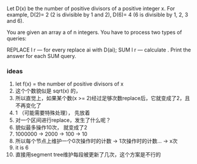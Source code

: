 Let D(x) be the number of positive divisors of a positive integer x. For example, D(2)= 2 (2 is divisible by 1 and 2),
D(6)= 4 (6 is divisible by 1, 2, 3 and 6).

You are given an array a of n integers. You have to process two types of queries:

REPLACE l r — for every replace ai with D(ai);
SUM l r — calculate .
Print the answer for each SUM query.

### ideas

1. let f(x) = the number of positive divisors of x
2. 这个个数貌似是 sqrt(x) 的，
3. 所以直觉上，如果某个数(x >= 2)经过足够次数replace后，它就变成了2，且不再变化了
4. 1 （可能需要特殊处理）， 先放着
5. 对一个区间进行replace，发生了什么呢？
6. 貌似最多操作10次， 就变成了2
7. 1000000 -> 2000 -> 100 -> 10
8. 所以每个节点上维护一个0次操作时的计数 -> 1次操作时的计数... -> x次
9. it is 6
10. 直接用segment tree维护每段被更新了几次，这个方案是不行的